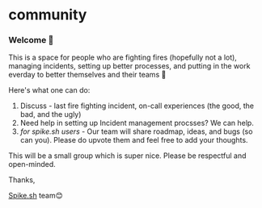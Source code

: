 # community

### Welcome 👋

This is a space for people who are fighting fires (hopefully not a lot), managing incidents, setting up better processes, and putting in the work everday to better themselves and their teams 👏 

Here's what one can do:

1. Discuss - last fire fighting incident, on-call experiences (the good, the bad, and the ugly)
2. Need help in setting up Incident management procsses? We can help.
3. _for spike.sh users_ - Our team will share roadmap, ideas, and bugs (so can you). Please do upvote them and feel free to add your thoughts. 

This will be a small group which is super nice. Please be respectful and open-minded. 

Thanks,

[Spike.sh](https://spike.sh) team😊
